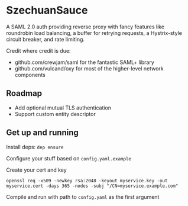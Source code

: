# SzechuanSauce

A SAML 2.0 auth providing reverse proxy with fancy features like roundrobin
load balancing, a buffer for retrying requests, a Hystrix-style circuit breaker,
and rate limiting.

Credit where credit is due:
- github.com/crewjam/saml for the fantastic SAML+ library
- github.com/vulcand/oxy for most of the higher-level network components

## Roadmap
- Add optional mutual TLS authentication
- Support custom entity descriptor

## Get up and running
Install deps:
`dep ensure`

Configure your stuff based on `config.yaml.example`

Create your cert and key

```openssl req -x509 -newkey rsa:2048 -keyout myservice.key -out myservice.cert -days 365 -nodes -subj "/CN=myservice.example.com"```

Compile and run with path to `config.yaml` as the first argument
